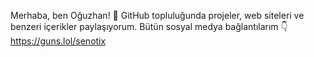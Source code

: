 Merhaba, ben Oğuzhan! 🚀 GitHub topluluğunda projeler, web siteleri ve benzeri içerikler paylaşıyorum.
Bütün sosyal medya bağlantılarım 👇
https://guns.lol/senotix
